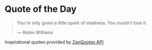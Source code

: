 # Quote of the Day

<!-- QUOTE_START -->
> You're only given a little spark of madness. You mustn't lose it.
>
> — Robin Williams

Inspirational quotes provided by <a href="https://zenquotes.io/" target="_blank">ZenQuotes API</a>
<!-- QUOTE_END -->